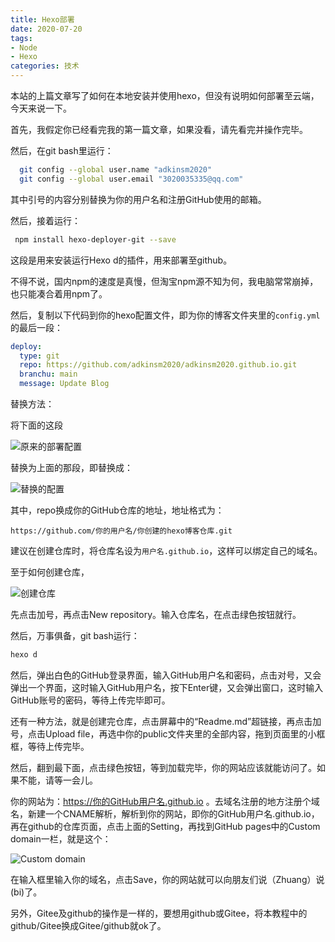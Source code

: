 ```yaml
---
title: Hexo部署
date: 2020-07-20
tags:
- Node
- Hexo
categories: 技术
---
```


本站的上篇文章写了如何在本地安装并使用hexo，但没有说明如何部署至云端，今天来说一下。

<!--more-->

首先，我假定你已经看完我的第一篇文章，如果没看，请先看完并操作完毕。

然后，在git bash里运行：

``` sh
  git config --global user.name "adkinsm2020"
  git config --global user.email "3020035335@qq.com"
```

其中引号的内容分别替换为你的用户名和注册GitHub使用的邮箱。

然后，接着运行：

```sh
 npm install hexo-deployer-git --save
```

这段是用来安装运行Hexo d的插件，用来部署至github。

不得不说，国内npm的速度是真慢，但淘宝npm源不知为何，我电脑常常崩掉，也只能凑合着用npm了。

然后，复制以下代码到你的hexo配置文件，即为你的博客文件夹里的`config.yml`的最后一段：

``` yaml
deploy:
  type: git
  repo: https://github.com/adkinsm2020/adkinsm2020.github.io.git
  branchu: main
  message: Update Blog
```

替换方法：

将下面的这段

![原来的部署配置](/img/post/hexo部署（1）.png)

替换为上面的那段，即替换成：

![替换的配置](/img/post/hexo部署（2）.png)

其中，repo换成你的GitHub仓库的地址，地址格式为：

```github
https://github.com/你的用户名/你创建的hexo博客仓库.git
```
建议在创建仓库时，将仓库名设为<code>用户名.github.io</code>，这样可以绑定自己的域名。

至于如何创建仓库，

![创建仓库](/img/post/hexo部署（3）.png)

先点击加号，再点击New repository。输入仓库名，在点击绿色按钮就行。

然后，万事俱备，git bash运行：
```sh
hexo d
```
然后，弹出白色的GitHub登录界面，输入GitHub用户名和密码，点击对号，又会弹出一个界面，这时输入GitHub用户名，按下Enter键，又会弹出窗口，这时输入GitHub账号的密码，等待上传完毕即可。

还有一种方法，就是创建完仓库，点击屏幕中的“Readme.md”超链接，再点击加号，点击Upload file，再选中你的public文件夹里的全部内容，拖到页面里的小框框，等待上传完毕。

然后，翻到最下面，点击绿色按钮，等到加载完毕，你的网站应该就能访问了。如果不能，请等一会儿。

你的网站为：https://你的GitHub用户名.github.io 。去域名注册的地方注册个域名，新建一个CNAME解析，解析到你的网站，即你的GitHub用户名.github.io，再在github的仓库页面，点击上面的Setting，再找到GitHub pages中的Custom domain一栏，就是这个：

![Custom domain](/img/post/hexo部署（4）.png)

在输入框里输入你的域名，点击Save，你的网站就可以向朋友们说（Zhuang）说(bi)了。

另外，Gitee及github的操作是一样的，要想用github或Gitee，将本教程中的github/Gitee换成Gitee/github就ok了。
